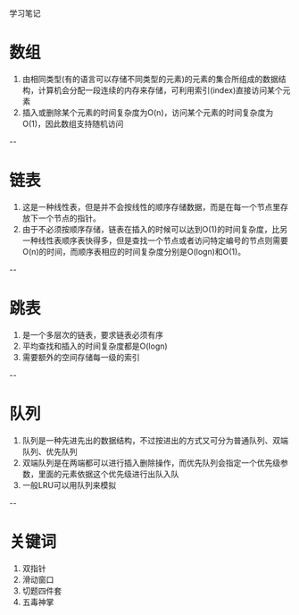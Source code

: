 学习笔记
# 数组
1. 由相同类型(有的语言可以存储不同类型的元素)的元素的集合所组成的数据结构，计算机会分配一段连续的内存来存储，可利用索引(index)直接访问某个元素
2. 插入或删除某个元素的时间复杂度为O(n)，访问某个元素的时间复杂度为O(1)，因此数组支持随机访问
 
--
# 链表
1. 这是一种线性表，但是并不会按线性的顺序存储数据，而是在每一个节点里存放下一个节点的指针。
2. 由于不必须按顺序存储，链表在插入的时候可以达到O(1)的时间复杂度，比另一种线性表顺序表快得多，但是查找一个节点或者访问特定编号的节点则需要O(n)的时间，而顺序表相应的时间复杂度分别是O(logn)和O(1)。

--
# 跳表
1. 是一个多层次的链表，要求链表必须有序
2. 平均查找和插入的时间复杂度都是O(logn)
3. 需要额外的空间存储每一级的索引

--
# 队列
1. 队列是一种先进先出的数据结构，不过按进出的方式又可分为普通队列、双端队列、优先队列
2. 双端队列是在两端都可以进行插入删除操作，而优先队列会指定一个优先级参数，里面的元素依据这个优先级进行出队入队
3. 一般LRU可以用队列来模拟

--
# 关键词
1. 双指针
2. 滑动窗口
3. 切题四件套
4. 五毒神掌


